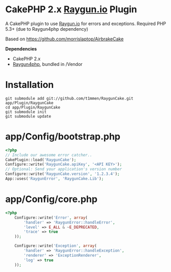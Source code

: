 CakePHP 2.x [Raygun.io](http://raygun.io) Plugin
============

A CakePHP plugin to use [Raygun.io](http://raygun.io) for errors and exceptions. Required PHP 5.3+ (due to Raygun4php dependency)


Based on https://github.com/morrislaptop/AirbrakeCake

**Dependencies**
* CakePHP 2.x
* [Raygun4php](https://github.com/MindscapeHQ/raygun4php), bundled in /Vendor

Installation
=========================
```
git submodule add git://github.com/t1mmen/RaygunCake.git app/Plugin/RaygunCake
cd app/Plugin/RaygunCake
git submodule init
git submodule update
```


app/Config/bootstrap.php
=========================

```php
<?php
// Include our awesome error catcher..
CakePlugin::load('RaygunCake');
Configure::write('RaygunCake.apiKey', '<API KEY>');
// Optional: Send your application's version number
Configure::write('RaygunCake.version', '1.2.3.4');
App::uses('RaygunError', 'RaygunCake.Lib');
```

app/Config/core.php
=========================

```php
<?php
	Configure::write('Error', array(
		'handler' => 'RaygunError::handleError',
		'level' => E_ALL & ~E_DEPRECATED,
		'trace' => true
	));

	Configure::write('Exception', array(
		'handler' => 'RaygunError::handleException',
		'renderer' => 'ExceptionRenderer',
		'log' => true
	));
```
